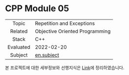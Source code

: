 # CPP Module 05

|           |                                                              |
| :-------: | ------------------------------------------------------------ |
|   Topic   | Repetition and Exceptions                                    |
|  Related  | Objective Oriented Programming                               |
|   Stack   | C++                                                          |
| Evaluated | 2022-02-20                                                   |
|  Subject  | [en.subject](https://github.com/24siefil/42SEOUL-42cursus/blob/main/04-cpp-module/subject/cpp-module-05.pdf) |

본 프로젝트에 대한 세부정보와 선행지식은 [Link](https://velog.io/@24siefil/CPP-Moudle-05)에 정리하였습니다.

